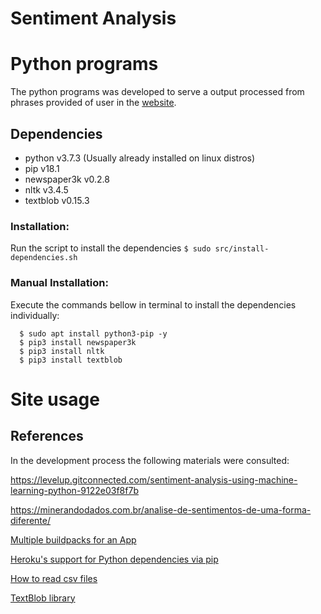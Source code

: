 # Sentiment Analysis

# Python programs

The python programs was developed to serve a output processed from phrases provided of user in the [website](https://web-sentiment-analysis.herokuapp.com/).

## Dependencies

- python v3.7.3 (Usually already installed on linux distros)
- pip v18.1
- newspaper3k v0.2.8
- nltk v3.4.5
- textblob v0.15.3

### Installation:

Run the script to install the dependencies ```$ sudo src/install-dependencies.sh```

### Manual Installation:

Execute the commands bellow in terminal to install the dependencies individually:

```
  $ sudo apt install python3-pip -y
  $ pip3 install newspaper3k
  $ pip3 install nltk
  $ pip3 install textblob
```

# Site usage


## References

In the development process the following materials were consulted:

https://levelup.gitconnected.com/sentiment-analysis-using-machine-learning-python-9122e03f8f7b

https://minerandodados.com.br/analise-de-sentimentos-de-uma-forma-diferente/

[Multiple buildpacks for an App](https://devcenter.heroku.com/articles/using-multiple-buildpacks-for-an-app)

[Heroku's support for Python dependencies via pip](https://devcenter.heroku.com/articles/python-pip)

[How to read csv files](https://www.programiz.com/python-programming/reading-csv-files)

[TextBlob library](https://textblob.readthedocs.io/en/dev/classifiers.html#classifying-text)